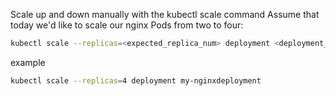 Scale up and down manually with the kubectl scale command
Assume that today we'd like to scale our nginx Pods from two to four:

```sh
kubectl scale --replicas=<expected_replica_num> deployment <deployment_name>
```
example
```sh
kubectl scale --replicas=4 deployment my-nginxdeployment
```
